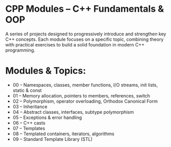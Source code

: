 # CPP Modules – C++ Fundamentals & OOP
A series of projects designed to progressively introduce and strengthen key C++ concepts. Each module focuses on a specific topic, combining theory with practical exercises to build a solid foundation in modern C++ programming.

# Modules & Topics:
- 00 – Namespaces, classes, member functions, I/O streams, init lists, static & const
- 01 – Memory allocation, pointers to members, references, switch
- 02 – Polymorphism, operator overloading, Orthodox Canonical Form
- 03 – Inheritance
- 04 – Abstract classes, interfaces, subtype polymorphism
- 05 – Exceptions & error handling
- 06 – C++ casts
- 07 – Templates
- 08 – Templated containers, iterators, algorithms
- 09 – Standard Template Library (STL)
